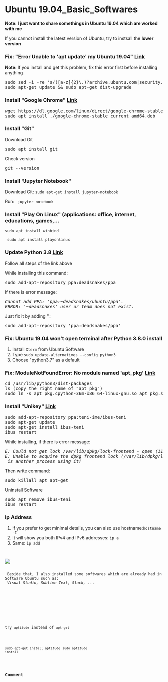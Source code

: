 # Ubuntu 19.04_Basic_Softwares

<strong>Note: I just want to share somethings in Ubuntu 19.04 which are worked with me</strong>
<p>If you cannot install the latest version of Ubuntu, try to instsall the <strong>lower version</strong></p>

<h3>Fix: "Error Unable to 'apt update' my Ubuntu 19.04"  <a href="https://www.digitalocean.com/community/questions/unable-to-apt-update-my-ubuntu-19-04">Link </a> 
</h3>
<p> <strong>Note: </strong>If you install and get this problem, fix this error first before installing anything</p>
<pre>sudo sed -i -re 's/([a-z]{2}\.)?archive.ubuntu.com|security.ubuntu.com/old-releases.ubuntu.com/g' /etc/apt/sources.list
sudo apt-get update && sudo apt-get dist-upgrade
</pre>

<h3>Install "Google Chrome"  <a href="https://linuxize.com/post/how-to-install-google-chrome-web-browser-on-ubuntu-18-04/">Link</a>
</h3>
<pre>wget https://dl.google.com/linux/direct/google-chrome-stable_current_amd64.deb
sudo apt install ./google-chrome-stable_current_amd64.deb
</pre>

<h3>Install "Git"</h3>
<p>Download Git</p>
<pre>sudo apt install git</pre>
<p>Check version</p>
<pre>git --version</pre>

<h3>Install "Jupyter Notebook"</h3>
<p>Download Git: <code>sudo apt-get install jupyter-notebook</code></p>
<p>Run: <code> jupyter notebook </code></p>


<h3>Install "Play On Linux" (applications: office, internet, educations, games,...</h3>
<p><code>sudo apt install winbind</code></p>
<p><code> sudo apt install playonlinux</code></p>
 
 
<h3>Update Python 3.8  <a href="https://www.itsupportwale.com/blog/how-to-upgrade-to-python-3-8-on-ubuntu-18-04-lts/">Link</a>
</h3>
<p>Follow all steps of the link above</p>
<p>While installing this command:</p>
<pre>sudo add-apt-repository ppa:deadsnakes/ppa</pre>
If there is error message:
<pre><i>Cannot add PPA: 'ppa:~deadsnakes/ubuntu/ppa'.
ERROR: '~deadsnakes' user or team does not exist.</i></pre>
Just fix it by adding '':
<pre>sudo add-apt-repository 'ppa:deadsnakes/ppa'</pre>   

<h3>Fix: Ubuntu 19.04 won't open terminal after Python 3.8.0 install</h3>
<ol>
 <li>Install <code>Xterm</code> from Ubuntu Software</li>
 <li>Type <code>sudo update-alternatives --config python3</code></li>
 <li>Choose "python3.7" as a default</li> 
</ol>

<h3>Fix: ModuleNotFoundError: No module named 'apt_pkg' <a href="https://stackoverflow.com/questions/13708180/python-dev-installation-error-importerror-no-module-named-apt-pkg">Link</a>
</h3>
<pre>cd /usr/lib/python3/dist-packages
ls (copy the right name of "apt_pkg")
sudo ln -s apt_pkg.cpython-36m-x86_64-linux-gnu.so apt_pkg.so</pre>

<h3>Install "Unikey" <a href="https://github.com/teni-ime/ibus-teni">Link</a>
</h3> 
<pre>sudo add-apt-repository ppa:teni-ime/ibus-teni
sudo apt-get update
sudo apt-get install ibus-teni
ibus restart
</pre>                                                                                                                               
While installing, if there is error message:
<pre><i>E: Could not get lock /var/lib/dpkg/lock-frontend - open (11: Resource temporarily unavailable)  
E: Unable to acquire the dpkg frontend lock (/var/lib/dpkg/lock-frontend),   
 is another process using it?</i></pre>
<p>Then write command: </p>
<pre>sudo killall apt apt-get</pre>   
<p>Uninstall Software</p>
<pre>sudo apt remove ibus-teni
ibus restart
</pre>

<h3>Ip Address</h3>
<ol>
  <li>If you prefer to get minimal details, you can also use hostname:<code>hostname -I </code></li>
  <li>It will show you both IPv4 and IPv6 addresses: <code>ip a </code></li>
  <li>Same: <code>ip add</li>
</ol>
<img src="https://i1.wp.com/itsfoss.com/wp-content/uploads/2019/08/ip_addr_show.png?w=800&ssl=1">

<p> Beside that, I also installed some softwares which are already had in Software Ubuntu such as: 
 <i>Visual Studio, Sublime Text, Slack, ...</i>
</p>

<h3> </h3>
 <p>try <code>aptitude</code> instead of <code>apt-get</code><p>

  <code>sudo apt-get install aptitude</code>
  <code>sudo aptitude install <package-name> </code>

 
 <h3>Comment</h3>
 
 
 
 
